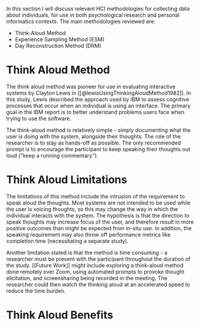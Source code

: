 In this section I will discuss relevant HCI methodologies for collecting data about individuals, for use in both psychological research and personal informatics contexts. The main methodologies reviewed are:

* Think-Aloud Method
* Experience Sampling Method (ESM)
* Day Reconstruction Method (DRM)


Think Aloud Method
======
The think aloud method was pioneer for use in evaluating interactive systems by Clayton Lewis in [[@lewisUsingThinkingAloudMethod1982]]. In this study, Lewis described the approach used by IBM to assess cognitive processes that occur when an individual is using an interface. The primary goal in the IBM report is to better understand problems users face when trying to use the software. 

The think-aloud method is relatively simple - simply documenting what the user is doing with the system, alongside their thoughts. The role of the researcher is to stay as hands-off as possible. The only recommended prompt is to encourage the participant to keep speaking their thoughts out loud ("keep a running commentary").

Think Aloud Limitations
=====

The limitations of this method include the intrusion of the requirement to speak aloud the thoughts. Most systems are not intended to be used while the user is voicing thoughts, so this may change the way in which the individual interacts with the system. The hypothesis is that the direction to speak thoughts may increase focus of the user, and therefore result in more positive outcomes than might be expected from in-situ use. In addition, the speaking requirement may also throw off performance metrics like completion time (necessitating a separate study).

Another limitation stated is that the method is time consuming - a researcher must be present with the participant throughout the duration of the study.  [[Future Work]] might include exploring a think-aloud method done remotely over Zoom, using automated prompts to provoke thought elicitation, and screensharing being recorded in the meeting. The researcher could then watch the thinking aloud at an accelerated speed to reduce the time burden. 

Think Aloud Benefits
===

